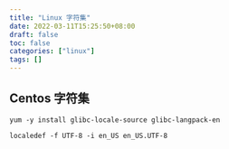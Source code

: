 ```yaml
---
title: "Linux 字符集"
date: 2022-03-11T15:25:50+08:00
draft: false
toc: false
categories: ["linux"]
tags: []
---
```


## Centos 字符集

```
yum -y install glibc-locale-source glibc-langpack-en

localedef -f UTF-8 -i en_US en_US.UTF-8

```
